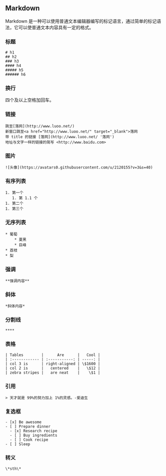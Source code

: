 ## Markdown

Markdown 是一种可以使用普通文本编辑器编写的标记语言，通过简单的标记语法，它可以使普通文本内容具有一定的格式。

### 标题

```
# h1
## h2
### h3
#### h4
##### h5
###### h6
```

### 换行

四个及以上空格加回车。

### 链接

```
跳至[落网](http://www.luoo.net/)
新窗口跳至<a href="http://www.luoo.net/" target="_blank">落网
带 title 的链接 [落网](http://www.luoo.net/ '落网')
地址与文字一样的链接的简写 <http://www.baidu.com>
```

### 图片

```
![头像](https://avatars0.githubusercontent.com/u/2120155?v=3&s=40)

```

### 有序列表

```
1. 第一个
   1. 第 1.1 个
1. 第二个
1. 第三个
```

### 无序列表

```
* 葡萄
    * 夏黑
    * 巨峰
* 荔枝
* 梨
```

### 强调

```
**强调内容**
```

### 斜体

```
*斜体内容*
```

### 分割线

```
****
```

### 表格

```
| Tables        |      Are      |   Cool |
| :------------ | :-----------: | -----: |
| col 3 is      | right-aligned | \$1600 |
| col 2 is      |   centered    |   \$12 |
| zebra stripes |   are neat    |    \$1 |
```

### 引用

```
> 天才就是 99%的努力加上 1%的灵感。-爱迪生

```

### 复选框

```
- [x] Be awesome
- [ ] Prepare dinner
  - [x] Research recipe
  - [ ] Buy ingredients
  - [ ] Cook recipe
- [ ] Sleep
```

### 转义

```
\*sth\*
```
